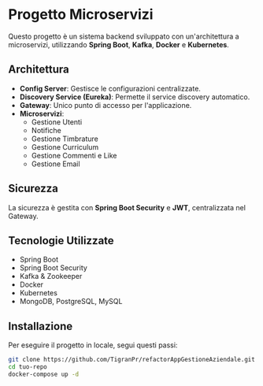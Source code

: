 # Progetto Microservizi  

Questo progetto è un sistema backend sviluppato con un'architettura a microservizi, utilizzando **Spring Boot**, **Kafka**, **Docker** e **Kubernetes**.  

## Architettura  
- **Config Server**: Gestisce le configurazioni centralizzate.  
- **Discovery Service (Eureka)**: Permette il service discovery automatico.  
- **Gateway**: Unico punto di accesso per l'applicazione.  
- **Microservizi**:  
  - Gestione Utenti  
  - Notifiche  
  - Gestione Timbrature  
  - Gestione Curriculum  
  - Gestione Commenti e Like  
  - Gestione Email  

## Sicurezza  
La sicurezza è gestita con **Spring Boot Security** e **JWT**, centralizzata nel Gateway.  

## Tecnologie Utilizzate  
- Spring Boot  
- Spring Boot Security  
- Kafka & Zookeeper  
- Docker  
- Kubernetes  
- MongoDB, PostgreSQL, MySQL  

## Installazione  
Per eseguire il progetto in locale, segui questi passi:  

```sh
git clone https://github.com/TigranPr/refactorAppGestioneAziendale.git
cd tuo-repo
docker-compose up -d
